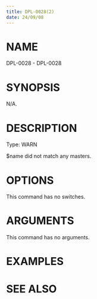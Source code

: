 ```yaml
---
title: DPL-0028(2)
date: 24/09/08
---
```


# NAME

DPL-0028 - DPL-0028

# SYNOPSIS

N/A.

# DESCRIPTION

Type: WARN

$name did not match any masters.

# OPTIONS

This command has no switches.

# ARGUMENTS

This command has no arguments.

# EXAMPLES

# SEE ALSO
